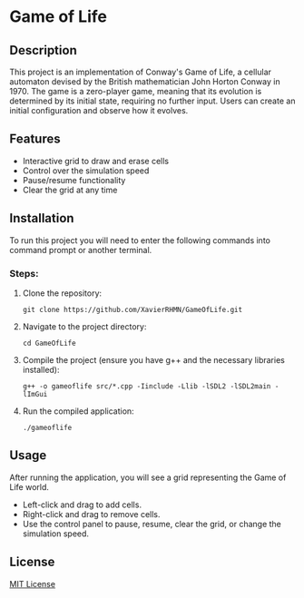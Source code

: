 
# Game of Life

## Description
This project is an implementation of Conway's Game of Life, a cellular automaton devised by the British mathematician John Horton Conway in 1970. The game is a zero-player game, meaning that its evolution is determined by its initial state, requiring no further input. Users can create an initial configuration and observe how it evolves.

## Features
- Interactive grid to draw and erase cells
- Control over the simulation speed
- Pause/resume functionality
- Clear the grid at any time

## Installation
To run this project you will need to enter the following commands into command prompt or another terminal. 

### Steps:
1. Clone the repository:
   ```
   git clone https://github.com/XavierRHMN/GameOfLife.git
   ```
2. Navigate to the project directory:
   ```
   cd GameOfLife
   ```
3. Compile the project (ensure you have g++ and the necessary libraries installed):
   ```
   g++ -o gameoflife src/*.cpp -Iinclude -Llib -lSDL2 -lSDL2main -lImGui 
   ```
4. Run the compiled application:
   ```
   ./gameoflife
   ```

## Usage
After running the application, you will see a grid representing the Game of Life world. 

- Left-click and drag to add cells.
- Right-click and drag to remove cells.
- Use the control panel to pause, resume, clear the grid, or change the simulation speed.

## License
[MIT License](LICENSE)
